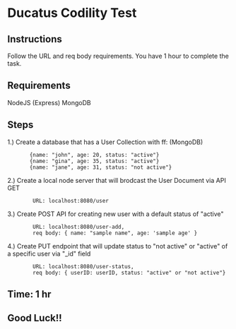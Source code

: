 # Ducatus Codility Test

## Instructions
   Follow the URL and req body requirements. You have 1 hour to complete the task. 

## Requirements

NodeJS (Express)
MongoDB

## Steps
   1.) Create a database that has a User Collection with ff: (MongoDB) 
   
           {name: "john", age: 20, status: "active"}
           {name: "gina", age: 35, status: "active"}
           {name: "jane", age: 31, status: "not active"}
   2.) Create a local node server that will brodcast the User Document via API GET 
        
            URL: localhost:8080/user
   3.) Create POST API for creating new user with a default status of "active"
            
            URL: localhost:8080/user-add,
  			req body: { name: "sample name", age: 'sample age' }
   4.) Create PUT endpoint that will update status to "not active" or "active" of a specific user via "_id" field
   
            URL: localhost:8080/user-status,
  			req body: { userID: userID, status: "active" or "not active"}
            
##  Time: 1 hr
##  Good Luck!!
